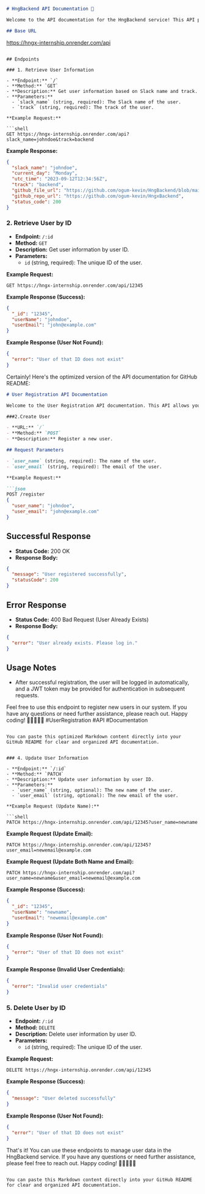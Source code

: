 

```markdown
# HngBackend API Documentation 🎉

Welcome to the API documentation for the HngBackend service! This API provides various endpoints to manage user data. Below, you'll find details on how to interact with this API.

## Base URL

```
https://hngx-internship.onrender.com/api
```

## Endpoints

### 1. Retrieve User Information

- **Endpoint:** `/`
- **Method:** `GET`
- **Description:** Get user information based on Slack name and track.
- **Parameters:**
  - `slack_name` (string, required): The Slack name of the user.
  - `track` (string, required): The track of the user.

**Example Request:**

```shell
GET https://hngx-internship.onrender.com/api?slack_name=johndoe&track=backend
```

**Example Response:**

```json
{
  "slack_name": "johndoe",
  "current_day": "Monday",
  "utc_time": "2023-09-12T12:34:56Z",
  "track": "backend",
  "github_file_url": "https://github.com/ogum-kevin/HngBackend/blob/main/server.js",
  "github_repo_url": "https://github.com/ogum-kevin/HngxBackend",
  "status_code": 200
}
```

### 2. Retrieve User by ID

- **Endpoint:** `/:id`
- **Method:** `GET`
- **Description:** Get user information by user ID.
- **Parameters:**
  - `id` (string, required): The unique ID of the user.

**Example Request:**

```shell
GET https://hngx-internship.onrender.com/api/12345
```

**Example Response (Success):**

```json
{
  "_id": "12345",
  "userName": "johndoe",
  "userEmail": "john@example.com"
}
```

**Example Response (User Not Found):**

```json
{
  "error": "User of that ID does not exist"
}
```
Certainly! Here's the optimized version of the API documentation for GitHub README:

```markdown
# User Registration API Documentation

Welcome to the User Registration API documentation. This API allows you to register new users. Below, you'll find details on how to use this endpoint.

###2.Create User

- **URL:** `/`
- **Method:** `POST`
- **Description:** Register a new user.

## Request Parameters

- `user_name` (string, required): The name of the user.
- `user_email` (string, required): The email of the user.

**Example Request:**

```json
POST /register
{
  "user_name": "johndoe",
  "user_email": "john@example.com"
}
```

## Successful Response

- **Status Code:** 200 OK
- **Response Body:**

```json
{
  "message": "User registered successfully",
  "statusCode": 200
}
```

## Error Response

- **Status Code:** 400 Bad Request (User Already Exists)
- **Response Body:**

```json
{
  "error": "User already exists. Please log in."
}
```

## Usage Notes

- After successful registration, the user will be logged in automatically, and a JWT token may be provided for authentication in subsequent requests.

Feel free to use this endpoint to register new users in our system. If you have any questions or need further assistance, please reach out. Happy coding! 🚀👨‍💻👩‍💻 #UserRegistration #API #Documentation
```

You can paste this optimized Markdown content directly into your GitHub README for clear and organized API documentation.


### 4. Update User Information

- **Endpoint:** `/:id`
- **Method:** `PATCH`
- **Description:** Update user information by user ID.
- **Parameters:**
  - `user_name` (string, optional): The new name of the user.
  - `user_email` (string, optional): The new email of the user.

**Example Request (Update Name):**

```shell
PATCH https://hngx-internship.onrender.com/api/12345?user_name=newname
```

**Example Request (Update Email):**

```shell
PATCH https://hngx-internship.onrender.com/api/12345?user_email=newemail@example.com
```

**Example Request (Update Both Name and Email):**

```shell
PATCH https://hngx-internship.onrender.com/api?user_name=newname&user_email=newemail@example.com
```

**Example Response (Success):**

```json
{
  "_id": "12345",
  "userName": "newname",
  "userEmail": "newemail@example.com"
}
```

**Example Response (User Not Found):**

```json
{
  "error": "User of that ID does not exist"
}
```

**Example Response (Invalid User Credentials):**

```json
{
  "error": "Invalid user credentials"
}
```

### 5. Delete User by ID

- **Endpoint:** `/:id`
- **Method:** `DELETE`
- **Description:** Delete user information by user ID.
- **Parameters:**
  - `id` (string, required): The unique ID of the user.

**Example Request:**

```shell
DELETE https://hngx-internship.onrender.com/api/12345
```

**Example Response (Success):**

```json
{
  "message": "User deleted successfully"
}
```

**Example Response (User Not Found):**

```json
{
  "error": "User of that ID does not exist"
}
```

That's it! You can use these endpoints to manage user data in the HngBackend service. If you have any questions or need further assistance, please feel free to reach out. Happy coding! 🚀👨‍💻👩‍💻
```

You can paste this Markdown content directly into your GitHub README for clear and organized API documentation.
